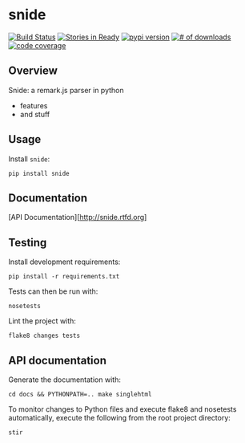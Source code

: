# snide

[![Build Status](https://secure.travis-ci.org/snide.png)](http://travis-ci.org/michaeljoseph/snide)
[![Stories in Ready](https://badge.waffle.io/michaeljoseph/snide.png?label=ready)](https://waffle.io/michaeljoseph/snide) [![pypi version](https://badge.fury.io/py/snide.png)](http://badge.fury.io/py/snide)
[![# of downloads](https://pypip.in/d/snide/badge.png)](https://crate.io/packages/snide?version=latest)
[![code coverage](https://coveralls.io/repos/michaeljoseph/snide/badge.png?branch=master)](https://coveralls.io/r/michaeljoseph/snide?branch=master)

## Overview

Snide: a remark.js parser in python

* features
* and stuff 

## Usage

Install `snide`:

    pip install snide

## Documentation

[API Documentation][http://snide.rtfd.org]

## Testing

Install development requirements:

    pip install -r requirements.txt

Tests can then be run with:

    nosetests

Lint the project with:

    flake8 changes tests

## API documentation

Generate the documentation with:

    cd docs && PYTHONPATH=.. make singlehtml

To monitor changes to Python files and execute flake8 and nosetests
automatically, execute the following from the root project directory:

    stir